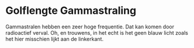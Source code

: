 # Golflengte Gammastraling

Gammastralen hebben een zeer hoge frequentie. Dat kan komen door radioactief
verval. Oh, en trouwens, in het echt is het geen blauw licht zoals het hier
misschien lijkt aan de linkerkant.
